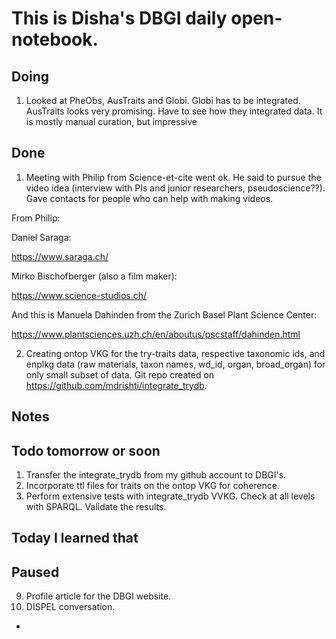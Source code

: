 # This is Disha's DBGI daily open-notebook.

## Doing 
1. Looked at PheObs, AusTraits and Globi. Globi has to be integrated. AusTraits looks very promising. Have to see how they integrated data. It is mostly manual curation, but impressive

## Done 
1. Meeting with Philip from Science-et-cite went ok. He said to pursue the video idea (interview with PIs and junior researchers, pseudoscience??). Gave contacts for people who can help with making videos. 

From Philip:

Daniel Saraga:

https://www.saraga.ch/

Mirko Bischofberger (also a film maker):

https://www.science-studios.ch/

And this is Manuela Dahinden from the Zurich Basel Plant Science Center:

https://www.plantsciences.uzh.ch/en/aboutus/pscstaff/dahinden.html

2. Creating ontop VKG for the try-traits data, respective taxonomic ids, and enplkg data (raw materials, taxon names, wd_id, organ, broad_organ) for only small subset of data. Git repo created on https://github.com/mdrishti/integrate_trydb.

## Notes

## Todo tomorrow or soon

1. Transfer the integrate_trydb from my github account to DBGI's.
2. Incorporate ttl files for traits on the ontop VKG for coherence.
3. Perform extensive tests with integrate_trydb VVKG. Check at all levels with SPARQL. Validate the results.

## Today I learned that


## Paused

9. Profile article for the DBGI website. 
10. DISPEL conversation.
- 